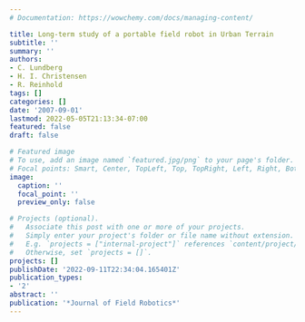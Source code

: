 ```yaml
---
# Documentation: https://wowchemy.com/docs/managing-content/

title: Long-term study of a portable field robot in Urban Terrain
subtitle: ''
summary: ''
authors:
- C. Lundberg
- H. I. Christensen
- R. Reinhold
tags: []
categories: []
date: '2007-09-01'
lastmod: 2022-05-05T21:13:34-07:00
featured: false
draft: false

# Featured image
# To use, add an image named `featured.jpg/png` to your page's folder.
# Focal points: Smart, Center, TopLeft, Top, TopRight, Left, Right, BottomLeft, Bottom, BottomRight.
image:
  caption: ''
  focal_point: ''
  preview_only: false

# Projects (optional).
#   Associate this post with one or more of your projects.
#   Simply enter your project's folder or file name without extension.
#   E.g. `projects = ["internal-project"]` references `content/project/deep-learning/index.md`.
#   Otherwise, set `projects = []`.
projects: []
publishDate: '2022-09-11T22:34:04.165401Z'
publication_types:
- '2'
abstract: ''
publication: '*Journal of Field Robotics*'
---
```

